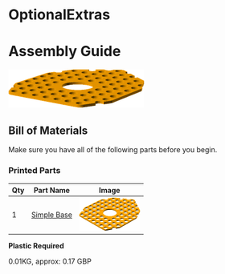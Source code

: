 # OptionalExtras
# Assembly Guide

![view](../images/OptionalExtras_view.png)

## Bill of Materials

Make sure you have all of the following parts before you begin.

### Printed Parts

Qty | Part Name | Image
--- | --- | ---
1 | [Simple Base](../printedparts/stl/SimpleBase.stl) | ![](../printedparts/images/SimpleBase_view.png) | 


**Plastic Required**

0.01KG,  approx: 0.17 GBP


